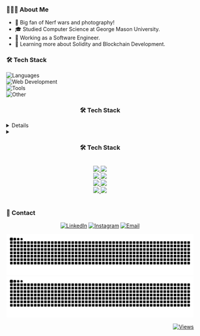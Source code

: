 <h3>👨🏻‍💻&nbsp;About Me</h3>

- 🤔&nbsp;Big fan of Nerf wars and photography!
- 🎓&nbsp;Studied Computer Science at George Mason University.
- 💼&nbsp;Working as a Software Engineer.
- 🌱&nbsp;Learning more about Solidity and Blockchain Development.

<h3>🛠&nbsp;Tech Stack</h3>

<!-- search for icons here https://simpleicons.org/ -->

![Languages](https://skillicons.dev/icons?i=go,python,java,c,cpp,cs,dart,flutter)<br/>
![Web Development](https://skillicons.dev/icons?i=js,ts,nodejs,react)<br/>
![Tools](https://skillicons.dev/icons?i=docker,kubernetes,aws,firebase,mongodb,postgres,unity)<br/>
![Other](https://skillicons.dev/icons?i=ae,pr,ps,ai)

<h3 align="center">🛠&nbsp;Tech Stack</h3>

<details>
<div align="center">
  <summary>
    <h3>🛠&nbsp;Tech Stack</h3>
  </summary>
  <img src="https://skillicons.dev/icons?i=go,python,java,c,cpp,cs,dart,flutter">
  </br>
  <img src="https://skillicons.dev/icons?i=js,ts,nodejs,react">
  </br>
  <img src="https://skillicons.dev/icons?i=docker,kubernetes,aws,firebase,mongodb,postgres,unity">
  </br>
  <img src="https://skillicons.dev/icons?i=ae,pr,ps,ai">
</div>
</details>

<details>
  <summary>
    <h3 align="center">🛠&nbsp;Tech Stack</h3>
  </summary>
  <div align="center">
    <img src="https://skillicons.dev/icons?i=go,python,java,c,cpp,cs,dart,flutter">
    </br>
    <img src="https://skillicons.dev/icons?i=js,ts,nodejs,react">
    </br>
    <img src="https://skillicons.dev/icons?i=docker,kubernetes,aws,firebase,mongodb,postgres,unity">
    </br>
    <img src="https://skillicons.dev/icons?i=ae,pr,ps,ai">
  </div>
</details>

<!-- - 💻&nbsp; -->
<!--   ![Go](https://img.shields.io/badge/-Go-333333?style=flat&logo=go) -->
<!--   ![Python](https://img.shields.io/badge/-Python-333333?style=flat&logo=python) -->
<!--   ![Java](https://img.shields.io/badge/-Java-333333?style=flat&logo=Java) -->
<!--   ![C](https://img.shields.io/badge/-C-333333?style=flat&logo=C) -->
<!--   ![C++](https://img.shields.io/badge/-C++-333333?style=flat&logo=C%2B%2B) -->
<!--   ![C#](https://img.shields.io/badge/-C%23-333333?style=flat&logo=C-sharp) -->
<!--   ![Flutter](https://img.shields.io/badge/-Flutter-333333?style=flat&logo=flutter) -->
<!-- - 🌐&nbsp; -->
<!--   ![JavaScript](https://img.shields.io/badge/-JavaScript-333333?style=flat&logo=javascript) -->
<!--   ![TypeScript](https://img.shields.io/badge/-TypeScript-333333?style=flat&logo=typescript) -->
<!--   ![Node.js](https://img.shields.io/badge/-Node.js-333333?style=flat&logo=nodedotjs) -->
<!--   ![React](https://img.shields.io/badge/-React-333333?style=flat&logo=react) -->
<!-- - 🛢&nbsp; -->
<!--   ![MySQL](https://img.shields.io/badge/-MySQL-333333?style=flat&logo=mysql) -->
<!--   ![PostgreSQL](https://img.shields.io/badge/-PostgreSQL-333333?style=flat&logo=postgresql) -->
<!--   ![MongoDB](https://img.shields.io/badge/-MongoDB-333333?style=flat&logo=mongodb) -->
<!-- - ⚙️ &nbsp; -->
<!--   ![Git](https://img.shields.io/badge/-Git-333333?style=flat&logo=git) -->
<!--   ![GitHub](https://img.shields.io/badge/-GitHub-333333?style=flat&logo=github) -->
<!--   ![Docker](https://img.shields.io/badge/-Docker-333333?style=flat&logo=docker) -->
<!-- - 🔧&nbsp; -->
<!--   ![Linux](https://img.shields.io/badge/-Linux-333333?style=flat&logo=linux) -->
<!--   ![VirtualBox](https://img.shields.io/badge/-VirtualBox-333333?style=flat&logo=virtualbox) -->
<!-- - 🖥&nbsp; -->
<!--   ![Illustrator](https://img.shields.io/badge/-Illustrator-333333?style=flat&logo=adobe-illustrator) -->
<!--   ![Photoshop](https://img.shields.io/badge/-Photoshop-333333?style=flat&logo=adobe-photoshop) -->
<!--   ![InDesign](https://img.shields.io/badge/-InDesign-333333?style=flat&logo=adobe-indesign) -->
<!--   ![After Effects](https://img.shields.io/badge/-After%20Effects-333333?style=flat&logo=adobe-after-effects) -->
<!--   ![Premiere Pro](https://img.shields.io/badge/-Premiere%20Pro-333333?style=flat&logo=adobe-premiere-pro) -->

<br/>

<div align="center">
  <a href="https://github.com/anuraghazra/github-readme-stats#gh-dark-mode-only">
    <img src="https://github-readme-stats.vercel.app/api?username=minhd-vu&theme=onedark&show_icons=true&count_private=true#gh-dark-mode-only">
  </a>
  <a href="https://github.com/anuraghazra/github-readme-stats#gh-light-mode-only">
    <img src="https://github-readme-stats.vercel.app/api?username=minhd-vu&theme=buefy&show_icons=true&count_private=true#gh-light-mode-only">
  </a>
</div>

<div align="center">
  <a href="https://github.com/anuraghazra/github-readme-stats#gh-dark-mode-only">
    <img src="https://github-readme-stats.vercel.app/api/top-langs/?username=minhd-vu&theme=onedark&layout=compact&langs_count=10&card_width=445&role=OWNER,COLLABORATOR&hide=css,html,shell,dockerfile,shaderlab,tex,cmake#gh-dark-mode-only">
  </a>
  <a href="https://github.com/anuraghazra/github-readme-stats#gh-light-mode-only">
    <img src="https://github-readme-stats.vercel.app/api/top-langs/?username=minhd-vu&theme=buefy&layout=compact&langs_count=10&card_width=445&role=OWNER,COLLABORATOR&hide=css,html,shell,dockerfile,shaderlab,tex,cmake#gh-light-mode-only">
  </a>
</div>

<div align="center">
  <a href="https://github.com/DenverCoder1/github-readme-streak-stats#gh-dark-mode-only">
    <img src="https://github-readme-streak-stats.herokuapp.com/?user=minhd-vu&theme=onedark#gh-dark-mode-only">
  </a>
  <a href="https://github.com/DenverCoder1/github-readme-streak-stats#gh-light-mode-only">
    <img src="https://github-readme-streak-stats.herokuapp.com/?user=minhd-vu&theme=buefy#gh-light-mode-only">
  </a>
</div>

<div align="center">
  <a href="https://github.com/ryo-ma/github-profile-trophy#gh-dark-mode-only">
    <img src="https://github-profile-trophy.vercel.app/?username=minhd-vu&theme=onedark&margin-h=6&margin-w=18&column=4#gh-dark-mode-only">
  </a>
  <a href="https://github.com/ryo-ma/github-profile-trophy#gh-light-mode-only">
    <img src="https://github-profile-trophy.vercel.app/?username=minhd-vu&margin-h=6&margin-w=18&column=4#gh-light-mode-only">
  </a>
</div>

<br/>

<h3>🤝&nbsp;Contact</h3>

<div align="center">
  <a href="https://www.linkedin.com/in/vudominhd/"><img alt="LinkedIn" src="https://img.shields.io/badge/LinkedIn-Minh%20Vu-blue?style=flat-square&logo=linkedin"></a>
  <a href="https://www.instagram.com/minhd_vu/"><img alt="Instagram" src="https://img.shields.io/badge/Instagram-minhd_vu-blue?style=flat-square&logo=instagram"></a>
  <a href="mailto:minhd_vu@yahoo.com"><img alt="Email" src="https://img.shields.io/badge/Email-minhd_vu@yahoo.com-blue?style=flat-square&logo=gmail"></a>
</div>

![GitHub Snake Light](https://raw.githubusercontent.com/minhd-vu/minhd-vu/output/snake-light.svg#gh-light-mode-only)
![GitHub Snake dark](https://raw.githubusercontent.com/minhd-vu/minhd-vu/output/snake-dark.svg#gh-dark-mode-only)

<div align="right">
  <a href="https://www.linkedin.com/in/vudominhd/"><img alt="Views" src="https://komarev.com/ghpvc/?username=minhd-vu&color=e5c07b&label=Views"></a>
</div>

